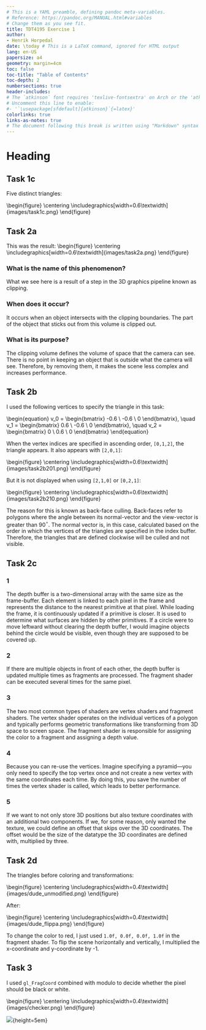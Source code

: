```yaml
---
# This is a YAML preamble, defining pandoc meta-variables.
# Reference: https://pandoc.org/MANUAL.html#variables
# Change them as you see fit.
title: TDT4195 Exercise 1
author:
- Henrik Horpedal 
date: \today # This is a LaTeX command, ignored for HTML output
lang: en-US
papersize: a4
geometry: margin=4cm
toc: false
toc-title: "Table of Contents"
toc-depth: 2
numbersections: true
header-includes:
# The `atkinson` font requires 'texlive-fontsextra' on Arch or the 'atkinson' CTAN package
# Uncomment this line to enable:
#- '`\usepackage[sfdefault]{atkinson}`{=latex}'
colorlinks: true
links-as-notes: true
# The document following this break is written using "Markdown" syntax
---
```


<!--
This is an HTML-style comment, not visible in the final PDF.
-->

# Heading

## Task 1c
Five distinct triangles:

\begin{figure}
    \centering
    \includegraphics[width=0.6\textwidth]{images/task1c.png}
\end{figure}

## Task 2a
This was the result:
\begin{figure}
    \centering
    \includegraphics[width=0.6\textwidth]{images/task2a.png}
\end{figure}

### What is the name of this phenomenon?
What we see here is a result of a step in the 3D graphics pipeline known as clipping.

### When does it occur?
It occurs when an object intersects with the clipping boundaries. The part of the object that sticks out from this volume is clipped out. 

### What is its purpose?
The clipping volume defines the volume of space that the camera can see. There is no point in keeping an object that is outside what the camera will see. Therefore, by removing them, it makes the scene less complex and increases performance.

## Task 2b
I used the following vertices to specify the triangle in this task:

\begin{equation}
v_0 = \begin{bmatrix} -0.6 \\ -0.6 \\ 0 \end{bmatrix}, \quad
v_1 = \begin{bmatrix} 0.6 \\ -0.6 \\ 0 \end{bmatrix}, \quad
v_2 = \begin{bmatrix} 0 \\ 0.6 \\ 0 \end{bmatrix}
\end{equation}

When the vertex indices are specified in ascending order, `[0,1,2]`, the triangle appears. It also appears with `[2,0,1]`: 

\begin{figure}
    \centering
    \includegraphics[width=0.6\textwidth]{images/task2b201.png}
\end{figure}

But it is not displayed when using `[2,1,0]` or `[0,2,1]`:

\begin{figure}
    \centering
    \includegraphics[width=0.6\textwidth]{images/task2b210.png}
\end{figure}

The reason for this is known as back-face culling. Back-faces refer to polygons where the angle between its normal-vector and the view-vector is greater than 90$^{\circ}$. The normal vector is, in this case, calculated based on the order in which the vertices of the triangles are specified in the index buffer. Therefore, the triangles that are defined clockwise will be culled and not visible.

## Task 2c

### 1
The depth buffer is a two-dimensional array with the same size as the frame-buffer.
Each element is linked to each pixel in the frame and represents the distance to the nearest primitive at that pixel. While loading the frame, it is continuously updated if a primitive is closer.
It is used to determine what surfaces are hidden by other primitives.
If a circle were to move leftward without clearing the depth buffer, I would imagine objects behind the circle would be visible, even though they are supposed to be covered up.

### 2
If there are multiple objects in front of each other, the depth buffer is updated multiple times as fragments are processed. The fragment shader can be executed several times for the same pixel.

### 3
The two most common types of shaders are vertex shaders and fragment shaders.
The vertex shader operates on the individual vertices of a polygon and typically performs geometric transformations like transforming from 3D space to screen space.
The fragment shader is responsible for assigning the color to a fragment and assigning a depth value.

### 4
Because you can re-use the vertices. Imagine specifying a pyramid—you only need to specify the top vertex once and not create a new vertex with the same coordinates each time. By doing this, you save the number of times the vertex shader is called, which leads to better performance.

### 5
If we want to not only store 3D positions but also texture coordinates with an additional two components. If we, for some reason, only wanted the texture, we could define an offset that skips over the 3D coordinates. The offset would be the size of the datatype the 3D coordinates are defined with, multiplied by three.

## Task 2d

The triangles before coloring and transformations:

\begin{figure}
    \centering
    \includegraphics[width=0.4\textwidth]{images/dude_unmodified.png}
\end{figure}

After:

\begin{figure}
    \centering
    \includegraphics[width=0.4\textwidth]{images/dude_flippa.png}
\end{figure}

To change the color to red, I just used `1.0f, 0.0f, 0.0f, 1.0f` in the fragment shader.
To flip the scene horizontally and vertically, I multiplied the x-coordinate and y-coordinate by -1.

## Task 3
I used `gl_FragCoord` combined with modulo to decide whether the pixel should be black or white.

\begin{figure}
    \centering
    \includegraphics[width=0.4\textwidth]{images/checker.png}
\end{figure}

![](images/logo.png){height=5em}

